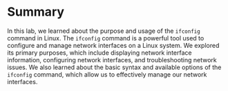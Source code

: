 # Summary

In this lab, we learned about the purpose and usage of the `ifconfig` command in Linux. The `ifconfig` command is a powerful tool used to configure and manage network interfaces on a Linux system. We explored its primary purposes, which include displaying network interface information, configuring network interfaces, and troubleshooting network issues. We also learned about the basic syntax and available options of the `ifconfig` command, which allow us to effectively manage our network interfaces.
